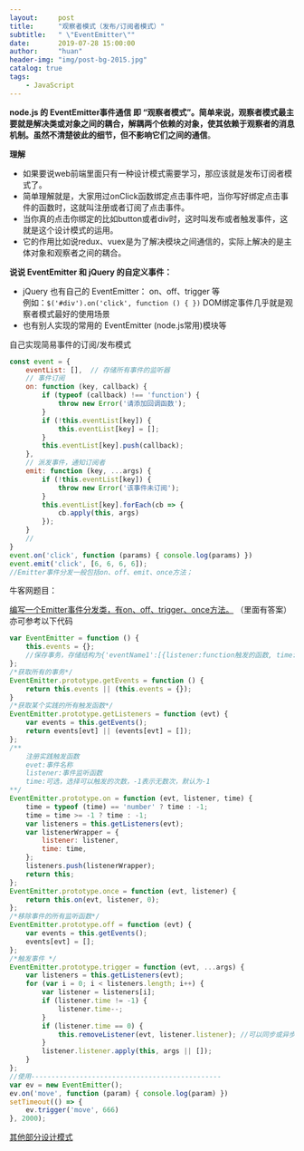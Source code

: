 ```yaml
---
layout:     post
title:      "观察者模式（发布/订阅者模式）"
subtitle:   " \"EventEmitter\""
date:       2019-07-28 15:00:00
author:     "huan"
header-img: "img/post-bg-2015.jpg"
catalog: true
tags:
    - JavaScript
---
```



**node.js 的 EventEmitter事件通信 即 “观察者模式”。简单来说，观察者模式最主要就是解决类或对象之间的耦合，解耦两个依赖的对象，使其依赖于观察者的消息机制。虽然不清楚彼此的细节，但不影响它们之间的通信**。 



**理解**

- 如果要说web前端里面只有一种设计模式需要学习，那应该就是发布订阅者模式了。
- 简单理解就是，大家用过onClick函数绑定点击事件吧，当你写好绑定点击事件的函数时，这就叫注册或者订阅了点击事件。
- 当你真的点击你绑定的比如button或者div时，这时叫发布或者触发事件，这就是这个设计模式的运用。
- 它的作用比如说redux、vuex是为了解决模块之间通信的，实际上解决的是主体对象和观察者之间的耦合。

 

**说说 EventEmitter 和 jQuery 的自定义事件：**

- jQuery 也有自己的 EventEmitter： on、off、trigger 等  
  例如：` $('#div').on('click', function () { }) `
  DOM绑定事件几乎就是观察者模式最好的使用场景	
- 也有别人实现的常用的 EventEmitter  (node.js常用)模块等



自己实现简易事件的订阅/发布模式 

```javascript
const event = {
    eventList: [],  // 存储所有事件的监听器
    // 事件订阅
    on: function (key, callback) {
        if (typeof (callback) !== 'function') {
            throw new Error('请添加回调函数');
        }
        if (!this.eventList[key]) {
            this.eventList[key] = [];
        }
        this.eventList[key].push(callback);
    },
    // 派发事件，通知订阅者
    emit: function (key, ...args) {
        if (!this.eventList[key]) {
            throw new Error('该事件未订阅');
        }
        this.eventList[key].forEach(cb => {
            cb.apply(this, args)
        });
    }
    //
}
event.on('click', function (params) { console.log(params) })
event.emit('click', [6, 6, 6, 6]);
//Emitter事件分发一般包括on、off、emit、once方法；
```





牛客网题目：

[编写一个Emitter事件分发类，有on、off、trigger、once方法。](https://www.nowcoder.com/questionTerminal/80c725bb5e6a4746aa566fdf9a07069e?orderByHotValue=1&page=1&onlyReference=false) （里面有答案）
亦可参考以下代码

```javascript
var EventEmitter = function () {
    this.events = {};
    //保存事务，存储结构为{'eventName1':[{listener:function触发的函数, time:触发的次数}], 'eventName2':[],}  
};
/*获取所有的事务*/
EventEmitter.prototype.getEvents = function () {
    return this.events || (this.events = {});
}
/*获取某个实践的所有触发函数*/
EventEmitter.prototype.getListeners = function (evt) {
    var events = this.getEvents();
    return events[evt] || (events[evt] = []);
};
/** 
    注册实践触发函数 
    evet:事件名称 
    listener:事件监听函数 
    time:可选，选择可以触发的次数，-1表示无数次，默认为-1 
**/
EventEmitter.prototype.on = function (evt, listener, time) {
    time = typeof (time) == 'number' ? time : -1;
    time = time >= -1 ? time : -1;
    var listeners = this.getListeners(evt);
    var listenerWrapper = {
        listener: listener,
        time: time,
    };
    listeners.push(listenerWrapper);
    return this;
};
EventEmitter.prototype.once = function (evt, listener) {
    return this.on(evt, listener, 0);
};
/*移除事件的所有监听函数*/
EventEmitter.prototype.off = function (evt) {
    var events = this.getEvents();
    events[evt] = [];
};
/*触发事件 */
EventEmitter.prototype.trigger = function (evt, ...args) {
    var listeners = this.getListeners(evt);
    for (var i = 0; i < listeners.length; i++) {
        var listener = listeners[i];
        if (listener.time != -1) {
            listener.time--;
        }
        if (listener.time == 0) {
            this.removeListener(evt, listener.listener); //可以同步或异步执行  
        }
        listener.listener.apply(this, args || []);
    }
};
//使用-----------------------------------------------
var ev = new EventEmitter();
ev.on('move', function (param) { console.log(param) })
setTimeout(() => {
    ev.trigger('move', 666)
}, 2000);
```



[其他部分设计模式](https://juejin.im/post/5d1af3fce51d45773f2e8f9d?tdsourcetag=s_pctim_aiomsg#heading-17)